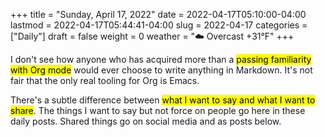 +++
title = "Sunday, April 17, 2022"
date = 2022-04-17T05:10:00-04:00
lastmod = 2022-04-17T05:44:41-04:00
slug = 2022-04-17
categories = ["Daily"]
draft = false
weight = 0
weather = "☁️ Overcast +31°F"
+++

I don't see how anyone who has acquired more than a <mark>passing familiarity with Org mode</mark> would ever choose to write anything in Markdown. It's not fair that the only real tooling for Org is Emacs.

There's a subtle difference between <mark>what I want to say and what I want to share</mark>. The things I want to say but not force on people go here in these daily posts. Shared things go on social media and as posts below.

[//]: # "Exported with love from a post written in Org mode"
[//]: # "- https://github.com/kaushalmodi/ox-hugo"
